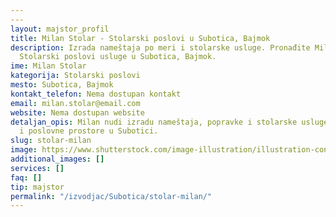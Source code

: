 ```yaml
---
---
layout: majstor_profil
title: Milan Stolar - Stolarski poslovi u Subotica, Bajmok
description: Izrada nameštaja po meri i stolarske usluge. Pronađite Milan Stolar za
  Stolarski poslovi usluge u Subotica, Bajmok.
ime: Milan Stolar
kategorija: Stolarski poslovi
mesto: Subotica, Bajmok
kontakt_telefon: Nema dostupan kontakt
email: milan.stolar@email.com
website: Nema dostupan website
detaljan_opis: Milan nudi izradu nameštaja, popravke i stolarske usluge za domove
  i poslovne prostore u Subotici.
slug: stolar-milan
image: https://www.shutterstock.com/image-illustration/illustration-construction-worker-purple-jacket-600nw-2609794615.jpg
additional_images: []
services: []
faq: []
tip: majstor
permalink: "/izvodjac/Subotica/stolar-milan/"
---
```

